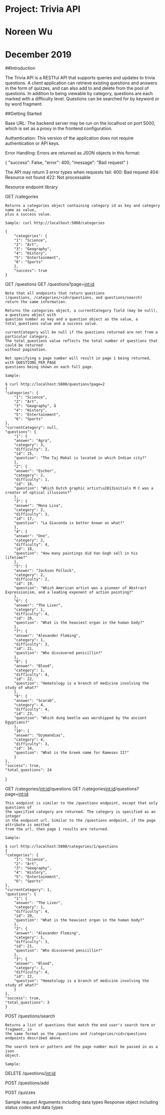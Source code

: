 # Project: Trivia API
# Noreen Wu
# December 2019



##Introduction

The Trivia API is a RESTful API that supports queries and updates to trivia questions.
A client application can retrieve existing questions and answers in the form of quizzes,
and can also add to and delete from the pool of questions. In addition to being viewable by
category, questions are each marked with a difficulty level. Questions can be searched for 
by keyword or by word fragment.


##Getting Started

Base URL: The backend server may be run on the localhost on port 5000, which is set
as a proxy in the frontend configuration.

Authentication: This version of the application does not require authentication or
API keys.

Error Handling: Errors are returned as JSON objects in this format:

{
    "success": False, 
    "error": 400,
    "message": "Bad request"
}

The API may return 3 error types when requests fail:
   400: Bad request
   404: Resource not found
   422: Not processable


Resource endpoint library

GET /categories

    Returns a categories object containing category id as key and category name as value, 
    plus a success value.

    Sample: curl http://localhost:5000/categories

    {
        "categories": {
        "1": "Science", 
        "2": "Art", 
        "3": "Geography", 
        "4": "History", 
        "5": "Entertainment", 
        "6": "Sports"
        }, 
        "success": true
    }

GET /questions 
GET /questions?page=<int:id>

    Note that all endpoints that return questions 
    (/questions, /categories/<id>/questions, and questions/search)
    return the same information. 
    
    Returns the categories object, a currentCategory field (may be null), a questions object with
    question number as key and a question object as the value, a total_questions value and a success value.

    currentCategory will be null if the questions returned are not from a particular category.
    The total_questions value reflects the total number of questions that could be returned
    without pagination.

    Not specifying a page number will result in page 1 being returned, with QUESTIONS_PER_PAGE
    questions being shown on each full page. 

    Sample:

    $ curl http://localhost:5000/questions?page=2
    {
    "categories": {
        "1": "Science", 
        "2": "Art", 
        "3": "Geography", å
        "4": "History", 
        "5": "Entertainment", 
        "6": "Sports"
    }, 
    "currentCategory": null, 
    "questions": {
        "1": {
        "answer": "Agra", 
        "category": 3, 
        "difficulty": 2, 
        "id": 15, 
        "question": "The Taj Mahal is located in which Indian city?"
        }, 
        "2": {
        "answer": "Escher", 
        "category": 2, 
        "difficulty": 1, 
        "id": 16, 
        "question": "Which Dutch graphic artist\u2013initials M C was a creator of optical illusions?"
        }, 
        "3": {
        "answer": "Mona Lisa", 
        "category": 2, 
        "difficulty": 3, 
        "id": 17, 
        "question": "La Giaconda is better known as what?"
        }, 
        "4": {
        "answer": "One", 
        "category": 2, 
        "difficulty": 4, 
        "id": 18, 
        "question": "How many paintings did Van Gogh sell in his lifetime?"
        }, 
        "5": {
        "answer": "Jackson Pollock", 
        "category": 2, 
        "difficulty": 2, 
        "id": 19, 
        "question": "Which American artist was a pioneer of Abstract Expressionism, and a leading exponent of action painting?"
        }, 
        "6": {
        "answer": "The Liver", 
        "category": 1, 
        "difficulty": 4, 
        "id": 20, 
        "question": "What is the heaviest organ in the human body?"
        }, 
        "7": {
        "answer": "Alexander Fleming", 
        "category": 1, 
        "difficulty": 3, 
        "id": 21, 
        "question": "Who discovered penicillin?"
        }, 
        "8": {
        "answer": "Blood", 
        "category": 1, 
        "difficulty": 4, 
        "id": 22, 
        "question": "Hematology is a branch of medicine involving the study of what?"
        }, 
        "9": {
        "answer": "Scarab", 
        "category": 4, 
        "difficulty": 4, 
        "id": 23, 
        "question": "Which dung beetle was worshipped by the ancient Egyptians?"
        }, 
        "10": {
        "answer": "Ozymandias", 
        "category": 4, 
        "difficulty": 3, 
        "id": 34, 
        "question": "What is the Greek name for Rameses II?"
        }
    }, 
    "success": true, 
    "total_questions": 24
}

GET /categories/<int:id>/questions
GET /categories<int:id>/questions?page=<int:id>

    This endpoint is similar to the /questions endpoint, except that only questions of
    the specified category are returned. The category is specified as an integer
    in the endpoint url. Similar to the /questions endpoint, if the page attribute is omitted
    from the url, then page 1 results are returned.

    Sample:

    $ curl http://localhost:5000/categories/1/questions
    {
    "categories": {
        "1": "Science", 
        "2": "Art", 
        "3": "Geography", 
        "4": "History", 
        "5": "Entertainment", 
        "6": "Sports"
    }, 
    "currentCategory": 1, 
    "questions": {
        "1": {
        "answer": "The Liver", 
        "category": 1, 
        "difficulty": 4, 
        "id": 20, 
        "question": "What is the heaviest organ in the human body?"
        }, 
        "2": {
        "answer": "Alexander Fleming", 
        "category": 1, 
        "difficulty": 3, 
        "id": 21, 
        "question": "Who discovered penicillin?"
        }, 
        "3": {
        "answer": "Blood", 
        "category": 1, 
        "difficulty": 4, 
        "id": 22, 
        "question": "Hematology is a branch of medicine involving the study of what?"
        }
    }, 
    "success": true, 
    "total_questions": 3
    }

POST /questions/search

    Returns a list of questions that match the end user's search term or fragment, in
    the same format as the /questions and /categories/<id>/questions endpoints described above.

    The search term or pattern and the page number must be passed in as a json
    object.

    Sample:




DELETE /questions/<int:id>

POST /questions/add

POST /quizzes



Sample request
Arguments including data types
Response object including status codes and data types